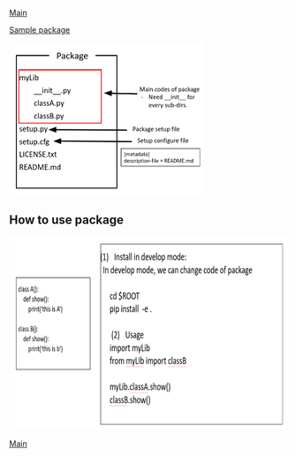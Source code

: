 [Main](../README.md)

[Sample package](https://github.com/mtbui2010/testlib.git)

<img src="../images/12.PNG" width="70%">

## How to use package
<img src="../images/13_.PNG" height="350">

[Main](../README.md)
